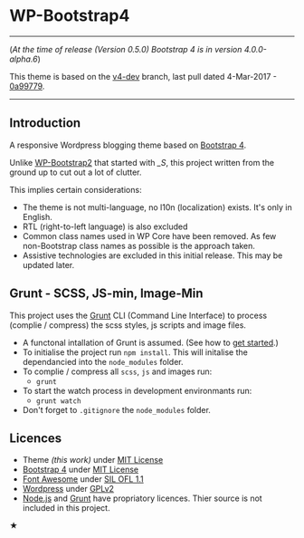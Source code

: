 WP-Bootstrap4
=============

---

(_At the time of release (Version 0.5.0) Bootstrap 4 is in version 4.0.0-alpha.6_)

This theme is based on the [v4-dev](https://github.com/twbs/bootstrap/tree/v4-dev) branch, last pull dated 4-Mar-2017 - [0a99779](https://github.com/twbs/bootstrap/commit/0a997795b4ac305da9e20dfb9e85d4f13b541f10).

---


Introduction
------------

A responsive Wordpress blogging theme based on [Bootstrap 4](http://v4-alpha.getbootstrap.com).

Unlike [WP-Bootstrap2](https://github.com/vinorodrigues/wp-bootstrap2) that started with *_S*, this project written from the ground up to cut out a lot of clutter.

This implies certain considerations:
* The theme is not multi-language, no l10n (localization) exists.  It's only in English.
* RTL (right-to-left language) is also excluded
* Common class names used in WP Core have been removed. As few non-Bootstrap class names as possible is the approach taken.
* Assistive technologies are excluded in this initial release.  This may be updated later.


Grunt - SCSS, JS-min, Image-Min
-------------------------------

This project uses the [Grunt](http://gruntjs.com) CLI (Command Line Interface) to process (complie / compress) the scss styles, js scripts and image files.

* A functonal intallation of Grunt is assumed. (See how to [get started](http://gruntjs.com/getting-started).)
* To initialise the project run `npm install`. This will initalise the dependancied into the `node_modules` folder.
* To complie / compress all `scss`, `js` and images run:
	- `grunt`
* To start the watch process in development environmants run:
	- `grunt watch`
* Don't forget to `.gitignore` the `node_modules` folder.


Licences
--------

- Theme _(this work)_ under [MIT License](http://www.gnu.org/licenses/gpl.html)
- [Bootstrap 4](http://v4-alpha.getbootstrap.com) under [MIT License](http://www.apache.org/licenses/LICENSE-2.0)
- [Font Awesome](http://fortawesome.github.io/Font-Awesome/) under [SIL OFL 1.1](http://scripts.sil.org/OFL)
- [Wordpress](http://wordpress.org) under [GPLv2](http://www.gnu.org/licenses/gpl-2.0.html)
- [Node.js](http://nodejs.org) and [Grunt](http://gruntjs.com) have propriatory licences.  Thier source is not included in this project.


★
